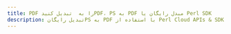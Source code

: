 ---title: PDF را به  تبدیل کنیدPDF، PS به PDF مبدل رایگان یا Perl SDKdescription: تبدیل رایگانPS به PDF با استفاده از Perl Cloud APIs & SDK همچنین اسناد PDF را در Cloud ایجاد، ویرایش و رندر کنید.---